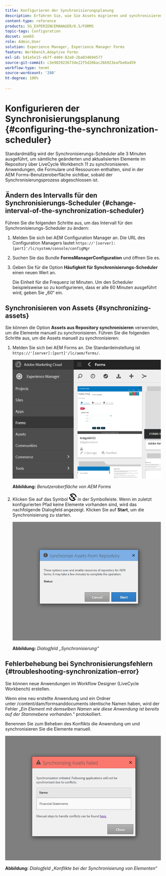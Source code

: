 ```yaml
---
title: Konfigurieren der Synchronisierungsplanung
description: Erfahren Sie, wie Sie Assets migrieren und synchronisieren, den Synchronisierungs-Scheduler konfigurieren und Ordner zum Anordnen von Assets verwenden.
content-type: reference
products: SG_EXPERIENCEMANAGER/6.5/FORMS
topic-tags: Configuration
docset: aem65
role: Admin,User
solution: Experience Manager, Experience Manager Forms
feature: Workbench,Adaptive Forms
exl-id: b41e5e15-eb7f-4404-82a0-2ba034694577
source-git-commit: c3e9029236734e22f5d266ac26b923eafbe0a459
workflow-type: tm+mt
source-wordcount: '288'
ht-degree: 100%

---
```


# Konfigurieren der Synchronisierungsplanung {#configuring-the-synchronization-scheduler}

Standardmäßig wird der Synchronisierungs-Scheduler alle 3 Minuten ausgeführt, um sämtliche geänderten und aktualisierten Elemente im Repository über LiveCycle Workbench 11 zu synchronisieren. Anwendungen, die Formulare und Ressourcen enthalten, sind in der AEM Forms-Benutzeroberfläche sichtbar, sobald der Synchronisierungsprozess abgeschlossen ist.

## Ändern des Intervalls für den Synchronisierungs-Scheduler {#change-interval-of-the-synchronization-scheduler}

Führen Sie die folgenden Schritte aus, um das Intervall für den Synchronisierungs-Scheduler zu ändern:

1. Melden Sie sich bei AEM Configuration Manager an. Die URL des Configuration Managers lautet `https://'[server]:[port]'/lc/system/console/configMgr`

1. Suchen Sie das Bundle **FormsManagerConfiguration** und öffnen Sie es.

1. Geben Sie für die Option **Häufigkeit für Synchronisierungs-Scheduler** einen neuen Wert an.

   Die Einheit für die Frequenz ist Minuten. Um den Scheduler beispielsweise so zu konfigurieren, dass er alle 60 Minuten ausgeführt wird, geben Sie „60“ ein.

## Synchronisieren von Assets {#synchronizing-assets}

Sie können die Option **Assets aus Repository synchronisieren** verwenden, um die Elemente manuell zu synchronisieren. Führen Sie die folgenden Schritte aus, um die Assets manuell zu synchronisieren:

1. Melden Sie sich bei AEM Forms an. Die Standardeinstellung ist `https://'[server]:[port]'/lc/aem/forms/`.

   ![AEM Forms-Benutzeroberfläche](assets/aem_forms_ui.png)

   **Abbildung:** *Benutzeroberfläche von AEM Forms*

1. Klicken Sie auf das Symbol ![aem6forms_sync](assets/aem6forms_sync.png) in der Symbolleiste. Wenn im zuletzt konfigurierten Pfad keine Elemente vorhanden sind, wird das nachfolgende Dialogfeld angezeigt. Klicken Sie auf **Start**, um die Synchronisierung zu starten.

   ![Das Dialogfeld „Synchronisierung“](assets/migrate-and-syncronize.png)

   **Abbildung:** *Dialogfeld „Synchronisierung“*

## Fehlerbehebung bei Synchronisierungsfehlern {#troubleshooting-synchronization-error}

Sie können neue Anwendungen im Workflow Designer (LiveCycle Workbench) erstellen.

Wenn eine neu erstellte Anwendung und ein Ordner unter /content/dam/formsanddocuments identische Namen haben, wird der Fehler „*Ein Element mit demselben Namen wie diese Anwendung ist bereits auf der Stammebene vorhanden.*“ protokolliert. 

Benennen Sie zum Beheben des Konflikts die Anwendung um und synchronisieren Sie die Elemente manuell.

![Das Dialogfeld „Konflikte bei der Synchronisierung von Elementen“](assets/sync-conflict.png)

**Abbildung:** *Dialogfeld „Konflikte bei der Synchronisierung von Elementen“*
